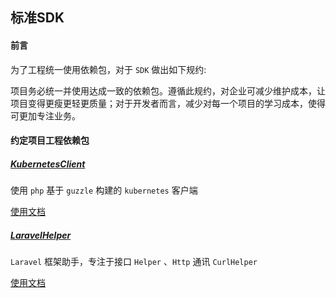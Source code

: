 ## 标准SDK

#### 前言

为了工程统一使用依赖包，对于 `SDK` 做出如下规约:

项目务必统一并使用达成一致的依赖包。遵循此规约，对企业可减少维护成本，让项目变得更瘦更轻更质量；对于开发者而言，减少对每一个项目的学习成本，使得可更加专注业务。



#### 约定项目工程依赖包

##### [KubernetesClient](https://github.com/alicfeng/kubernetesClient)

使用 `php` 基于 `guzzle` 构建的 `kubernetes` 客户端

[使用文档](标准库sdk/KubernetesClient.html)



##### [LaravelHelper](https://github.com/alicfeng/laravel-helper)

`Laravel` 框架助手，专注于接口 `Helper` 、`Http` 通讯 `CurlHelper`

[使用文档](标准库sdk/LaravelHelper.html)

